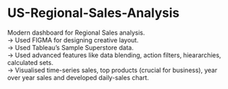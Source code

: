 # US-Regional-Sales-Analysis
Modern dashboard for Regional Sales analysis. <br>
-> Used FIGMA for designing creative layout. <br>
-> Used Tableau’s Sample Superstore data. <br>
-> Used advanced features like data blending, action filters, hieararchies, calculated sets. <br>
-> Visualised time-series sales, top products (crucial for business), year over year sales and developed daily-sales chart. <br>

